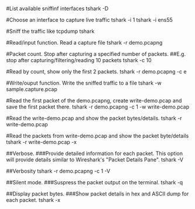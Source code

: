 #List available sniffinf interfaces
tshark -D

#Choose an interface to capture live traffic
tshark -i 1
tshark -i ens55

#Sniff the traffic like tcpdump
tshark

#Read/input function. Read a capture file
tshark -r demo.pcapng

#Packet count. Stop after capturing a specified number of packets.
##E.g. stop after capturing/filtering/reading 10 packets
tshark -c 10

#Read by count, show only the first 2 packets.
tshark -r demo.pcapng -c e

#Write/ouput function. Write the sniffed traffic to a file
tshark -w sample.capture.pcap

#Read the first packet of the demo.pcapng, create write-demo.pcap and save the first packet there.
tshark -r demo.pcapng -c 1 -w write-demo.pcap

#Read the write-demo.pcap and show the packet bytes/details.
tshark -r write-demo.pcap

#Read the packets from write-demo.pcap and show the packet byte/details
tshark -r write-demo.pcap -x

##Verbose. 
###Provide detailed information for each packet. This option will provide details similar to Wireshark's "Packet Details Pane".
tshark -V

##Verbosity
tshark -r demo.pcapng -c 1 -V

##Silent mode.
###Suspress the packet output on the terminal.
tshark -q

##Display packet bytes.
###Show packet details in hex and ASCII dump for each packet.
tshark -x

